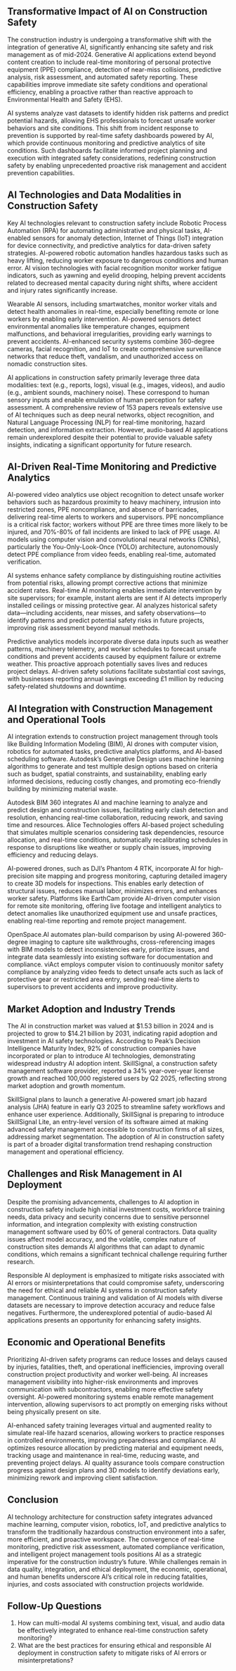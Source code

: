 ## Transformative Impact of AI on Construction Safety
The construction industry is undergoing a transformative shift with the integration of generative AI, significantly enhancing site safety and risk management as of mid-2024. Generative AI applications extend beyond content creation to include real-time monitoring of personal protective equipment (PPE) compliance, detection of near-miss collisions, predictive analysis, risk assessment, and automated safety reporting. These capabilities improve immediate site safety conditions and operational efficiency, enabling a proactive rather than reactive approach to Environmental Health and Safety (EHS).

AI systems analyze vast datasets to identify hidden risk patterns and predict potential hazards, allowing EHS professionals to forecast unsafe worker behaviors and site conditions. This shift from incident response to prevention is supported by real-time safety dashboards powered by AI, which provide continuous monitoring and predictive analytics of site conditions. Such dashboards facilitate informed project planning and execution with integrated safety considerations, redefining construction safety by enabling unprecedented proactive risk management and accident prevention capabilities.

## AI Technologies and Data Modalities in Construction Safety
Key AI technologies relevant to construction safety include Robotic Process Automation (RPA) for automating administrative and physical tasks, AI-enabled sensors for anomaly detection, Internet of Things (IoT) integration for device connectivity, and predictive analytics for data-driven safety strategies. AI-powered robotic automation handles hazardous tasks such as heavy lifting, reducing worker exposure to dangerous conditions and human error. AI vision technologies with facial recognition monitor worker fatigue indicators, such as yawning and eyelid drooping, helping prevent accidents related to decreased mental capacity during night shifts, where accident and injury rates significantly increase.

Wearable AI sensors, including smartwatches, monitor worker vitals and detect health anomalies in real-time, especially benefiting remote or lone workers by enabling early intervention. AI-powered sensors detect environmental anomalies like temperature changes, equipment malfunctions, and behavioral irregularities, providing early warnings to prevent accidents. AI-enhanced security systems combine 360-degree cameras, facial recognition, and IoT to create comprehensive surveillance networks that reduce theft, vandalism, and unauthorized access on nomadic construction sites.

AI applications in construction safety primarily leverage three data modalities: text (e.g., reports, logs), visual (e.g., images, videos), and audio (e.g., ambient sounds, machinery noise). These correspond to human sensory inputs and enable emulation of human perception for safety assessment. A comprehensive review of 153 papers reveals extensive use of AI techniques such as deep neural networks, object recognition, and Natural Language Processing (NLP) for real-time monitoring, hazard detection, and information extraction. However, audio-based AI applications remain underexplored despite their potential to provide valuable safety insights, indicating a significant opportunity for future research.

## AI-Driven Real-Time Monitoring and Predictive Analytics
AI-powered video analytics use object recognition to detect unsafe worker behaviors such as hazardous proximity to heavy machinery, intrusion into restricted zones, PPE noncompliance, and absence of barricades, delivering real-time alerts to workers and supervisors. PPE noncompliance is a critical risk factor; workers without PPE are three times more likely to be injured, and 70%-80% of fall incidents are linked to lack of PPE usage. AI models using computer vision and convolutional neural networks (CNNs), particularly the You-Only-Look-Once (YOLO) architecture, autonomously detect PPE compliance from video feeds, enabling real-time, automated verification.

AI systems enhance safety compliance by distinguishing routine activities from potential risks, allowing prompt corrective actions that minimize accident rates. Real-time AI monitoring enables immediate intervention by site supervisors; for example, instant alerts are sent if AI detects improperly installed ceilings or missing protective gear. AI analyzes historical safety data—including accidents, near misses, and safety observations—to identify patterns and predict potential safety risks in future projects, improving risk assessment beyond manual methods.

Predictive analytics models incorporate diverse data inputs such as weather patterns, machinery telemetry, and worker schedules to forecast unsafe conditions and prevent accidents caused by equipment failure or extreme weather. This proactive approach potentially saves lives and reduces project delays. AI-driven safety solutions facilitate substantial cost savings, with businesses reporting annual savings exceeding £1 million by reducing safety-related shutdowns and downtime.

## AI Integration with Construction Management and Operational Tools
AI integration extends to construction project management through tools like Building Information Modeling (BIM), AI drones with computer vision, robotics for automated tasks, predictive analytics platforms, and AI-based scheduling software. Autodesk’s Generative Design uses machine learning algorithms to generate and test multiple design options based on criteria such as budget, spatial constraints, and sustainability, enabling early informed decisions, reducing costly changes, and promoting eco-friendly building by minimizing material waste.

Autodesk BIM 360 integrates AI and machine learning to analyze and predict design and construction issues, facilitating early clash detection and resolution, enhancing real-time collaboration, reducing rework, and saving time and resources. Alice Technologies offers AI-based project scheduling that simulates multiple scenarios considering task dependencies, resource allocation, and real-time conditions, automatically recalibrating schedules in response to disruptions like weather or supply chain issues, improving efficiency and reducing delays.

AI-powered drones, such as DJI’s Phantom 4 RTK, incorporate AI for high-precision site mapping and progress monitoring, capturing detailed imagery to create 3D models for inspections. This enables early detection of structural issues, reduces manual labor, minimizes errors, and enhances worker safety. Platforms like EarthCam provide AI-driven computer vision for remote site monitoring, offering live footage and intelligent analytics to detect anomalies like unauthorized equipment use and unsafe practices, enabling real-time reporting and remote project management.

OpenSpace.AI automates plan-build comparison by using AI-powered 360-degree imaging to capture site walkthroughs, cross-referencing images with BIM models to detect inconsistencies early, prioritize issues, and integrate data seamlessly into existing software for documentation and compliance. viAct employs computer vision to continuously monitor safety compliance by analyzing video feeds to detect unsafe acts such as lack of protective gear or restricted area entry, sending real-time alerts to supervisors to prevent accidents and improve productivity.

## Market Adoption and Industry Trends
The AI in construction market was valued at $1.53 billion in 2024 and is projected to grow to $14.21 billion by 2031, indicating rapid adoption and investment in AI safety technologies. According to Peak’s Decision Intelligence Maturity Index, 92% of construction companies have incorporated or plan to introduce AI technologies, demonstrating widespread industry AI adoption intent. SkillSignal, a construction safety management software provider, reported a 34% year-over-year license growth and reached 100,000 registered users by Q2 2025, reflecting strong market adoption and growth momentum.

SkillSignal plans to launch a generative AI-powered smart job hazard analysis (JHA) feature in early Q3 2025 to streamline safety workflows and enhance user experience. Additionally, SkillSignal is preparing to introduce SkillSignal Lite, an entry-level version of its software aimed at making advanced safety management accessible to construction firms of all sizes, addressing market segmentation. The adoption of AI in construction safety is part of a broader digital transformation trend reshaping construction management and operational efficiency.

## Challenges and Risk Management in AI Deployment
Despite the promising advancements, challenges to AI adoption in construction safety include high initial investment costs, workforce training needs, data privacy and security concerns due to sensitive personnel information, and integration complexity with existing construction management software used by 60% of general contractors. Data quality issues affect model accuracy, and the volatile, complex nature of construction sites demands AI algorithms that can adapt to dynamic conditions, which remains a significant technical challenge requiring further research.

Responsible AI deployment is emphasized to mitigate risks associated with AI errors or misinterpretations that could compromise safety, underscoring the need for ethical and reliable AI systems in construction safety management. Continuous training and validation of AI models with diverse datasets are necessary to improve detection accuracy and reduce false negatives. Furthermore, the underexplored potential of audio-based AI applications presents an opportunity for enhancing safety insights.

## Economic and Operational Benefits
Prioritizing AI-driven safety programs can reduce losses and delays caused by injuries, fatalities, theft, and operational inefficiencies, improving overall construction project productivity and worker well-being. AI increases management visibility into higher-risk environments and improves communication with subcontractors, enabling more effective safety oversight. AI-powered monitoring systems enable remote management intervention, allowing supervisors to act promptly on emerging risks without being physically present on site.

AI-enhanced safety training leverages virtual and augmented reality to simulate real-life hazard scenarios, allowing workers to practice responses in controlled environments, improving preparedness and compliance. AI optimizes resource allocation by predicting material and equipment needs, tracking usage and maintenance in real-time, reducing waste, and preventing project delays. AI quality assurance tools compare construction progress against design plans and 3D models to identify deviations early, minimizing rework and improving client satisfaction.

## Conclusion
AI technology architecture for construction safety integrates advanced machine learning, computer vision, robotics, IoT, and predictive analytics to transform the traditionally hazardous construction environment into a safer, more efficient, and proactive workspace. The convergence of real-time monitoring, predictive risk assessment, automated compliance verification, and intelligent project management tools positions AI as a strategic imperative for the construction industry’s future. While challenges remain in data quality, integration, and ethical deployment, the economic, operational, and human benefits underscore AI’s critical role in reducing fatalities, injuries, and costs associated with construction projects worldwide.


## Follow-Up Questions
1. How can multi-modal AI systems combining text, visual, and audio data be effectively integrated to enhance real-time construction safety monitoring?
2. What are the best practices for ensuring ethical and responsible AI deployment in construction safety to mitigate risks of AI errors or misinterpretations?